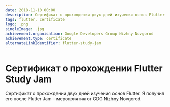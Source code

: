 ```yaml
---
date: 2018-11-10 00:00
description: Сертификат о прохождении двух дней изучения основ Flutter. Я получил его после Flutter Jam – мероприятия от GDG Nizhny Novgorod.
tags: flutter, certificate
logo: .png
singleImage: .jpg
achievement.organisation: Google Developers Group Nizhny Novgorod
achievement.type: certificate
alternateLinkIdentifier: flutter-study-jam
---
```

# Сертификат о прохождении Flutter Study Jam

Сертификат о прохождении двух дней изучения основ Flutter. Я получил его после Flutter Jam – мероприятия от GDG Nizhny Novgorod.
